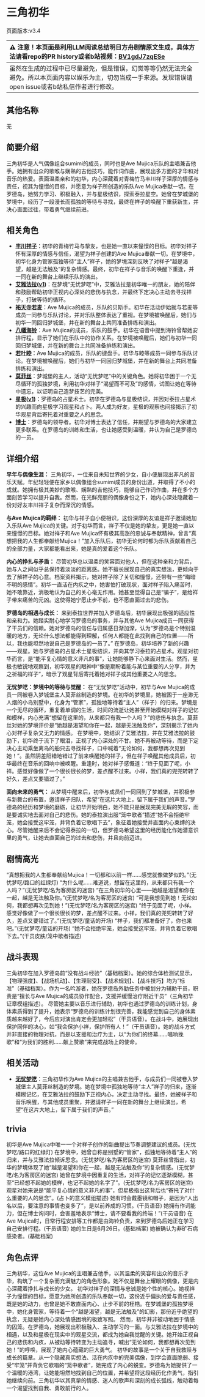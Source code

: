 # 三角初华
页面版本:v3.4
 

| :warning: 注意！本页面是利用LLM阅读总结明日方舟剧情原文生成，具体方法请看repo的PR history或者b站视频：[BV1gdJ7zqESe](https://www.bilibili.com/video/BV1gdJ7zqESe/)         |
|:----------------------------|
| 虽然在生成的过程中已尽量避免，但是错误，幻觉等等仍然无法完全避免。所以本页面内容以娱乐为主，切勿当成一手来源。发现错误请open issue或者b站私信作者进行修改。|



## 其他名称
无
## 简要介绍
三角初华是人气偶像组合sumimi的成员，同时也是Ave Mujica乐队的主唱兼吉他手。她拥有出众的歌喉与娴熟的吉他技巧，能作词作曲，展现出多方面的才华和对音乐的热爱。表面温柔亲和的初华，内心深藏着对青梅竹马丰川祥子深厚的情感与责任，视其为憧憬的目标，并愿意为祥子所创造的乐队Ave Mujica奉献一切。在罗德岛，她努力学习、积极融入，并与星极结识，探索泰拉星空。她曾在梦城堡的梦境中，经历了一段漫长而孤独的等待与寻找，最终在祥子的唤醒下重获新生，并决心直面过往，带着勇气继续前进。
## 相关角色
-   **[丰川祥子](char_4182_oblvns.md)**：初华的青梅竹马与挚友，也是她一直以来憧憬的目标。初华对祥子怀有深厚的情感与信任，渴望为祥子创建的Ave Mujica奉献一切。在梦境中，初华化身为管家孤独等待“主人”祥子，她的梦境深刻反映了对祥子“越是渴望，越是无法触及”的复杂情感。最终，初华在祥子与音乐的唤醒下重逢，并一同在新的舞台上继续乐队的演出。
-   **[艾雅法拉](char_180_amgoat.md)([v1](../chars/char_180_amgoat.md))**：在梦境“无忧梦呓”中，艾雅法拉是初华唯一的朋友，她的陪伴和鼓励帮助初华正视内心深处的悲伤与执念，并最终下定决心主动去寻找祥子，打破等待的循环。
-   **[祐天寺若麦](char_4185_amoris.md)**：Ave Mujica的成员，乐队的贝斯手。初华在活动伊始就与若麦等成员一同参与乐队讨论，并对乐队整体表达了重视。在梦境被唤醒后，她们与初华一同回归梦城堡，并在新的舞台上共同准备排练和演出。
-   **[八幡海铃](char_4186_tmoris.md)**：Ave Mujica的成员，乐队的鼓手。初华在语音中提到海铃曾帮她安排行程，显示了她们在乐队中的协作关系。在梦境被唤醒后，她们与初华一同回归梦城堡，并在新的舞台上共同准备排练和演出。
-   **[若叶睦](char_4183_mortis.md)**：Ave Mujica的成员，乐队的键盘手。初华与睦等成员一同参与乐队讨论。在梦境被唤醒后，她们与初华一同回归梦城堡，并在新的舞台上共同准备排练和演出。
-   **[莫菲丝](extended_char_mo_fei_si.md)**：梦城堡的主人，活动“无忧梦呓”中的关键角色。她将初华困于一个无尽循环的孤独梦境，利用初华对祥子“渴望而不可及”的感情，试图让她在等待中遗忘，以证明自己造梦技艺的完美。
-   **[星极](char_274_astesi.md)([v1](../chars/char_274_astesi.md))**：罗德岛的占星术士。初华在罗德岛与星极结识，并因对泰拉占星术的兴趣而向星极学习观星和占卜。两人成为好友，星极的观察也间接揭示了初华观星背后寄托着对重要之人的思念。
-   **[博士](extended_char_bo_shi.md)**：罗德岛的领导者。初华对博士表达了信任，并期望与罗德岛的大家建立更多联系。在罗德岛的训练和生活，也让她感受到温暖，并认为自己是罗德岛的一员。
## 详细介绍
**早年与偶像生涯：**
三角初华，一位来自未知世界的少女，自小便展现出非凡的音乐天赋。年纪轻轻便在家乡以偶像组合sumimi成员的身份出道，并取得了不小的成就。她拥有极其美妙的歌喉、娴熟的吉他技巧，能够自己作词作曲，并在多个方面刻苦学习以提升自我。然而，在光鲜亮丽的偶像身份之下，她内心深处隐藏着一份对好友丰川祥子复杂而深沉的情感。

**与Ave Mujica的羁绊：**
初华与祥子自小便相识，这份深厚的友谊是祥子邀请她加入乐队Ave Mujica的关键。对于初华而言，祥子不仅是她的挚友，更是她一直以来憧憬的目标。她对祥子和Ave Mujica怀有极其高涨的忠诚与奉献精神，曾言“真想把我的人生都奉献给Mujica！”加入乐队后，初华无论何时都为乐队贡献着自己的全部力量，大家都能看出来，她是真的爱着这个乐队。

**内心的挣扎与矛盾：**
尽管初华总以温柔的笑容面对他人，但在这种亲和力背后，她与人之间似乎总保持着淡淡的距离感。她不擅长展现自己的真实想法，更倾向于去了解祥子的心意。档案资料揭示，她对祥子除了关切和憧憬，还带有一些“晦暗不明的感情”。初华一直活在内疚之中，她害怕打破现状，面对祥子陷入痛苦时，她不敢靠近，消极地认为自己的关心毫无作用。她甚至觉得自己是“骗子”，是给祥子带来痛苦的元凶。这使得她宁愿止步不前，也不愿直面过去的悲伤。

**罗德岛的相遇与成长：**
来到泰拉世界并加入罗德岛后，初华展现出极强的适应性和亲和力。她踏实耐心地学习罗德岛的事务，并与其他Ave Mujica成员一同获得了干员们的信赖。她对罗德岛的信任与归属感日渐加深，认为“罗德岛是个特别温暖的地方，无论什么想法都能得到理解，任何人都能在此找到自己的位置——所以，我也能坦然地说自己是罗德岛的一员了。”
在罗德岛，初华培养了新的兴趣——观星。她与罗德岛的占星术士星极结识，并向其学习泰拉的占星术。观星对初华而言，是“能平复心情的意义非凡的事”，让她能够静下心来面对生活。然而，星极也敏锐地观察到，初华观星的眼神中“像是期盼着能与某位重要的人分享，并为之祈福的样子”，暗示了观星背后寄托着她对祥子或其他重要之人的思念。

**无忧梦呓：梦境中的等待与觉醒：**
在“无忧梦呓”活动中，初华与Ave Mujica的成员一同被卷入梦城堡主人莫菲丝制造的梦境。在初华的梦境里，她被困于一座渺无人烟的小岛别墅中，化身为“管家”，孤独地等待着“主人”（祥子）的归来。梦境是一个无尽的循环，重复着单调的生活，时间的流逝让她甚至开始模糊对祥子的记忆和模样，内心充满“想留在这里的，从来都只有我一个人吗？”的悲伤与执念。莫菲丝对她的梦境评价是“她越是渴望和你在一起，越是无法触及你”，深刻揭示了她内心对祥子复杂又无力的情感。
在梦境中，她结识了艾雅法拉，并在艾雅法拉的鼓励下，初华终于流下了眼泪，正视了内心深处的不甘。她不再被动等待，而是下定决心主动乘坐离岛的船只去寻找祥子，口中喊着“无论如何，我都想再次见到她！”。虽然阴差阳错地错过了前来唤醒她的祥子，但在祥子唤醒其他成员后，初华最终在音乐的回响中被唤醒。重逢时，她对祥子感慨道：“终于见面了呢，小祥。感觉好像做了一个很长很长的梦，差点醒不过来。小祥，我们真的兜兜转转了好久，差点又要错过了。”

**面向未来的勇气：**
从梦境中醒来后，初华与成员们一同回到了梦城堡，并积极参与新舞台的布置，邀请祥子归队，希望“在这片大地上，留下属于我们的声音。”罗德岛的经历和梦境的磨砺，让初华开始明白，她不能只是展现完美无瑕的笑容，而是要诚实地去面对自己的悲伤。她的泰拉演出服“笼中歌者”描述“她不会拒绝牢笼，她会接受这牢笼，并背负着它歌唱下去”，象征着她接受并直面内心束缚的决心。尽管她醒来后不会记得泰拉的一切，但罗德岛希望这里的经历能化作她潜意识里的勇气，让她去直面自己的过去和悲伤，并且向前迈进。
## 剧情高光
“真想把我的人生都奉献给Mujica！一切都和以前一样......感觉就像做梦似的。”(无忧梦呓/路口的红绿灯)
“为什么呢......难道说，想留在这里的，从来都只有我一个人吗？”(无忧梦呓/名为客房区的迷宫)
“在三角初华的心里——她越是渴望和你在一起，越是无法触及你。”(无忧梦呓/名为客房区的迷宫)
“可是我想见到她！无论如何，我都想再次见到她！”(无忧梦呓/名为客房区的迷宫)
“终于见面了呢，小祥。感觉好像做了一个很长很长的梦，差点醒不过来。小祥，我们真的兜兜转转了好久，差点又要错过了。”(无忧梦呓/童话的开场)
“祥子，我们都准备好了，你也来吧。”(无忧梦呓/童话的开场)
“她不会拒绝牢笼，她会接受这牢笼，并背负着它歌唱下去。”(干员皮肤/笼中歌者描述)
## 战斗表现
三角初华在加入罗德岛前“没有战斗经验”（基础档案）。她的综合体检测试显示，【物理强度】、【战场机动】、【生理耐受】、【战术规划】、【战斗技巧】均为“标准”（基础档案）。作为一名吟游者，她在罗德岛外勤任务中被划分为辅助干员，职责是“擅长与Ave Mujica的成员协作配合，支援并缓慢治疗附近干员”（三角初华证章模组描述）。
尽管她主要以音乐进行辅助，初华也通过罗德岛的训练计划，身体素质得到了提升，她表示“罗德岛的训练计划很完善，我能感觉到自己的身体素质越来越好了，今后应对演出肯定会更加轻松”（干员语音）。在战斗中，她展现出保护同伴的决心，如“我会保护小祥，保护所有人！”（干员语音）。她的战斗方式并非直接的物理对抗，而是以支援和治疗为主，以“为你们的终幕......唱响挽歌”和“为我们的胜利......献上赞歌”来完成战场上的使命。
## 相关活动
-   **[无忧梦呓](../stories/act45side.md)**：三角初华作为Ave Mujica的主唱兼吉他手，与成员们一同被卷入梦城堡主人莫菲丝制造的梦境。她在梦境中孤独地等待“主人”祥子的归来，逐渐模糊记忆，在艾雅法拉的鼓励下正视内心，决定主动寻找。最终，她被祥子和音乐唤醒，与其他成员重聚，并邀请祥子一同在新的舞台上继续演出，希望“在这片大地上，留下属于我们的声音。”
## trivia
初华是Ave Mujica中唯一一个对祥子创作的新曲提出节奏调整建议的成员。(无忧梦呓/路口的红绿灯)
在梦境中，她曾自称是别墅的“管家”，孤独地等待着“主人”的归来，并与艾雅法拉倾诉思念。(无忧梦呓/名为客房区的迷宫)
莫菲丝曾指出，初华的梦境体现了她“越是渴望和你在一起，越是无法触及你”的复杂情感。(无忧梦呓/名为客房区的迷宫)
她曾在梦境中因重复的生活，对祥子的记忆逐渐模糊，甚至“已经想不起她的模样，也记不起她的名字了”。(无忧梦呓/名为客房区的迷宫)
观星对她来说是“能平复心情的意义非凡的事”，但星极指出这背后也“寄托了对什么重要的人的思念”。(占卜的意义模组描述)
她有时会戴墨镜和帽子，是因为“人出名以后，要注意的事情也变多了”，是以前养成的习惯。(干员语音)
她拥有作词能力，但在博士询问时，会害羞地表示“博士，请不要看我的终端！”(干员语音)
在Ave Mujica时，日常行程安排等工作都是由海铃负责，来到罗德岛后她正在学习自己安排行程。(干员语音)
她的生日是6月26日。(基础档案)
她被确认为非矿石病感染者。(基础档案)
## 角色点评
三角初华，这位Ave Mujica的主唱兼吉他手，以其温柔的笑容和出众的音乐才华，构筑了一个复杂而充满魅力的角色形象。她不仅是舞台上耀眼的偶像，更是内心深藏着挣扎与成长的少女。
初华对祥子的深情与忠诚是她个性的核心。她视祥子为憧憬的目标，愿意为她所创造的乐队奉献一切，这份近乎偏执的爱与责任感，既是她的动力，也曾是她不敢直面内心、止步不前的桎梏。在梦城堡的孤独梦境中，她化身管家，等待着一个“越是渴望，越是无法触及”的幻影，那份近乎绝望的执念，无疑是她内心深处情感困境的极致写照。
然而，初华并非被动地困于情感的囚笼。在罗德岛，她展现出积极融入、主动学习的一面。与艾雅法拉在梦境中的相遇，以及和星极在现实中的观星交流，都成为她自我觉醒的关键。她开始正视自己的悲伤和内疚，从被动等待转变为主动追寻，喊出“无论如何，我都想再次见到她！”的呼唤，展现了她内心蕴藏的巨大勇气。
初华的故事是一个关于自我救赎与成长的篇章。从一个隐藏真实想法、活在内疚中的完美偶像，到学会直面脆弱、接受“牢笼”并背负它歌唱的“笼中歌者”，她完成了内心的蜕变。罗德岛为她提供了一个温暖的港湾，让她能坦然地找到自己的位置，并希望将这段经历化作勇气，指引她继续向前。三角初华以其真挚的情感、迷人的歌声和深刻的成长弧线，触动着每一个渴望找到自我、勇敢前行的人。